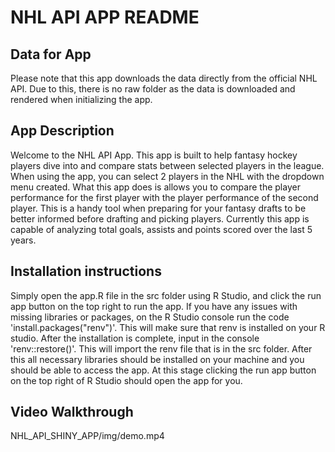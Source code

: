 # NHL API APP README

## Data for App

Please note that this app downloads the data directly from the official NHL API. Due to this, there is no raw folder as the data is downloaded and rendered when initializing the app. 

## App Description

Welcome to the NHL API App. This app is built to help fantasy hockey players dive into and compare stats between selected players in the league. When using the app, you can select 2 players in the NHL with the dropdown menu created. What this app does is allows you to compare the player performance for the first player with the player performance of the second player. This is a handy tool when preparing for your fantasy drafts to be better informed before drafting and picking players. Currently this app is capable of analyzing total goals, assists and points scored over the last 5 years. 

## Installation instructions

Simply open the app.R file in the src folder using R Studio, and click the run app button on the top right to run the app. If you have any issues with missing libraries or packages, on the R Studio console run the code 'install.packages("renv")'. This will make sure that renv is installed on your R studio. After the installation is complete, input in the console 'renv::restore()'. This will import the renv file that is in the src folder. After this all necessary libraries should be installed on your machine and you should be able to access the app. At this stage clicking the run app button on the top right of R Studio should open the app for you. 

## Video Walkthrough

NHL_API_SHINY_APP/img/demo.mp4
